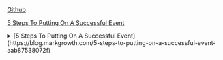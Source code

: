 
[Github](http://github.com)

[5 Steps To Putting On A Successful Event](https://blog.markgrowth.com/5-steps-to-putting-on-a-successful-event-aab87538072f)

<details><summary>
[5 Steps To Putting On A Successful Event](https://blog.markgrowth.com/5-steps-to-putting-on-a-successful-event-aab87538072f)
</summary>

* <details><summary>Research</summary>
	
  * Define your goals and objectives
  * Outline what your event will entail, and check it is feasible
  * Determine your audience
  * Create a timeline
  * Develop a budget
  
</details>

</details>
